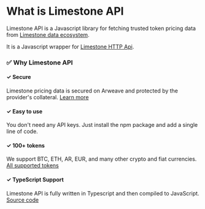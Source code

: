 # What is Limestone API

Limestone API is a Javascript library for fetching trusted token pricing data from [Limestone data ecosystem](https://github.com/limestone-finance/limestone/blob/master/README.md).

It is a Javascript wrapper for [Limestone HTTP Api](docs/HTTP_API.md).

### ✅ Why Limestone API

#### ✓ Secure

Limestone pricing data is secured on Arweave and protected by the provider's collateral. [Learn more](https://github.com/limestone-finance/limestone/blob/master/README.md)

#### ✓ Easy to use

You don't need any API keys. Just install the npm package and add a single line of code.

#### ✓ 100+ tokens

We support BTC, ETH, AR, EUR, and many other crypto and fiat currencies. [All supported tokens](docs/ALL_SUPPORTED_TOKENS.md)

#### ✓ TypeScript Support

Limestone API is fully written in Typescript and then compiled to JavaScript. [Source code](https://github.com/limestone-finance/limestone-api)

